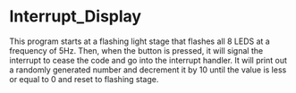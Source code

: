 # Interrupt_Display
This program starts at a flashing light stage that flashes all 8 LEDS at a frequency of 5Hz. Then, when the button is pressed, it will signal the interrupt to cease the code and go into the interrupt handler. It will print out a randomly generated number and decrement it by 10 until the value is less or equal to 0 and reset to flashing stage.
